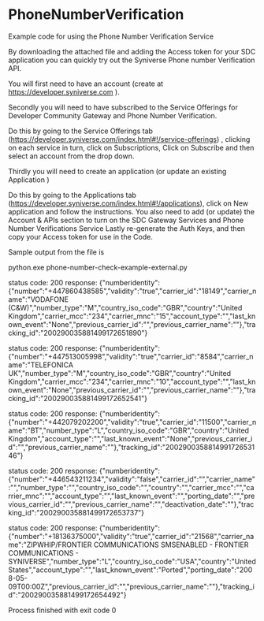 # PhoneNumberVerification
Example code for using the Phone Number Verification Service

By downloading the attached file and adding the Access token for your SDC application 
you can quickly try out the Syniverse Phone number Verification API.

You will first need to have an account (create at https://developer.syniverse.com ).

Secondly you will need to have subscribed to the Service Offerings for Developer Community Gateway and Phone Number Verification. 

Do this by going to the Service Offerings tab (https://developer.syniverse.com/index.html#!/service-offerings) , clicking on each service in turn, click on Subscriptions, Click on Subscribe and then select an account from the drop down. 

Thirdly you will need to create an application (or update an existing Application ) 

Do this by going to the Applications tab (https://developer.syniverse.com/index.html#!/applications), click on New application and follow the instructions. 
You also need to add (or update) the Account & APIs section to turn on the SDC Gateway Services and Phone Number Verifications Service
Lastly re-generate the Auth Keys, and then copy your Access token for use in the Code.

Sample output from the file is

python.exe phone-number-check-example-external.py

status code: 200
response: {"numberidentity":{"number":"+447860438585","validity":"true","carrier_id":"18149","carrier_name":"VODAFONE (C&W)","number_type":"M","country_iso_code":"GBR","country":"United Kingdom","carrier_mcc":"234","carrier_mnc":"15","account_type":"","last_known_event":"None","previous_carrier_id":"","previous_carrier_name":""},"tracking_id":"200290035881499172651890"}

status code: 200
response: {"numberidentity":{"number":"+447513005998","validity":"true","carrier_id":"8584","carrier_name":"TELEFONICA UK","number_type":"M","country_iso_code":"GBR","country":"United Kingdom","carrier_mcc":"234","carrier_mnc":"10","account_type":"","last_known_event":"None","previous_carrier_id":"","previous_carrier_name":""},"tracking_id":"200290035881499172652541"}

status code: 200
response: {"numberidentity":{"number":"+442079202200","validity":"true","carrier_id":"11500","carrier_name":"BT","number_type":"L","country_iso_code":"GBR","country":"United Kingdom","account_type":"","last_known_event":"None","previous_carrier_id":"","previous_carrier_name":""},"tracking_id":"200290035881499172653146"}

status code: 200
response: {"numberidentity":{"number":"+446543211234","validity":"false","carrier_id":"","carrier_name":"","number_type":"","country_iso_code":"","country":"","carrier_mcc":"","carrier_mnc":"","account_type":"","last_known_event":"","porting_date":"","previous_carrier_id":"","previous_carrier_name":"","deactivation_date":""},"tracking_id":"200290035881499172653737"}

status code: 200
response: {"numberidentity":{"number":"+18136375000","validity":"true","carrier_id":"21568","carrier_name":"ZIPWHIP\/FRONTIER COMMUNICATIONS SMSENABLED - FRONTIER COMMUNICATIONS - SYNIVERSE","number_type":"L","country_iso_code":"USA","country":"United States","account_type":"","last_known_event":"Ported","porting_date":"2008-05-09T00:00Z","previous_carrier_id":"","previous_carrier_name":""},"tracking_id":"200290035881499172654492"}

Process finished with exit code 0

